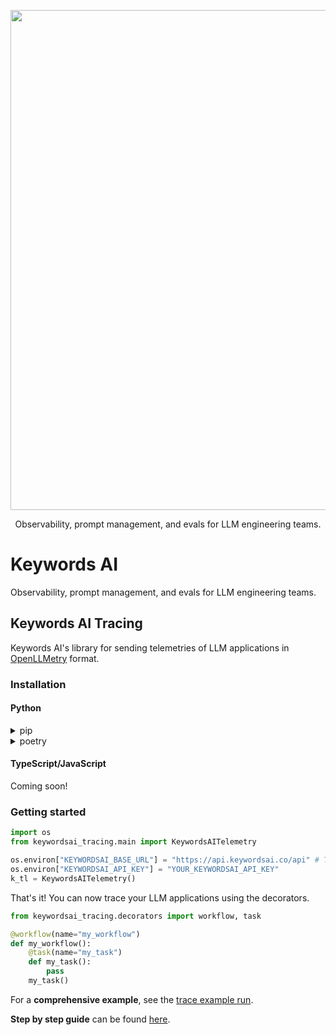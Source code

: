 <p align="center">
<a href="https://www.keywordsai.co">
<img width="800" src="https://keywordsai-static.s3.us-east-1.amazonaws.com/social_media_images/logo-header.jpg">
</a>
</p>
<p align="center">
  <p align="center">Observability, prompt management, and evals for LLM engineering teams.</p>
</p>

# Keywords AI

Observability, prompt management, and evals for LLM engineering teams.

## Keywords AI Tracing
Keywords AI's library for sending telemetries of LLM applications in [OpenLLMetry](https://github.com/traceloop/openllmetry) format.

### Installation

#### Python
<details>
<summary>pip</summary>

```bash
pip install keywordsai-tracing
```
</details>

<details>
<summary>poetry</summary>

```bash
poetry add keywordsai-tracing
```
</details>

#### TypeScript/JavaScript
Coming soon!

### Getting started


```python
import os
from keywordsai_tracing.main import KeywordsAITelemetry

os.environ["KEYWORDSAI_BASE_URL"] = "https://api.keywordsai.co/api" # This is also the default value if not explicitly set
os.environ["KEYWORDSAI_API_KEY"] = "YOUR_KEYWORDSAI_API_KEY"
k_tl = KeywordsAITelemetry()
```
That's it! You can now trace your LLM applications using the decorators.
```python
from keywordsai_tracing.decorators import workflow, task

@workflow(name="my_workflow")
def my_workflow():
    @task(name="my_task")
    def my_task():
        pass
    my_task()
```
For a **comprehensive example**, see the [trace example run](https://github.com/Keywords-AI/keywordsai_sdks/blob/main/python-sdks/keywordsai-tracing/tests/tracing_tests/basic_workflow_test.py).

**Step by step guide** can be found [here](https://github.com/Keywords-AI/keywordsai_sdks/blob/main/python-sdks/keywordsai-tracing/README.md).